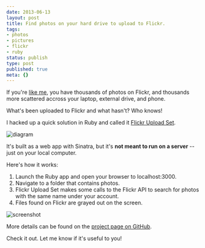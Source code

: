 ```yaml
---
date: 2013-06-13
layout: post
title: Find photos on your hard drive to upload to Flickr.
tags:
- photos
- pictures
- flickr
- ruby
status: publish
type: post
published: true
meta: {}
---
```


If you're [like me](http://www.flickr.com/photos/timothymorgan/), you have thousands of photos on Flickr, and thousands more scattered accross your laptop, external drive, and phone.

What's been uploaded to Flickr and what hasn't? Who knows!

I hacked up a quick solution in Ruby and called it [Flickr Upload Set](https://github.com/seven1m/flickr-upload-set).

![diagram](https://raw.github.com/seven1m/flickr-upload-set/master/public/set.png "Flickr's logo looks like a Venn diagram.")

It's built as a web app with Sinatra, but it's **not meant to run on a server** -- just on your local computer.

Here's how it works:

1. Launch the Ruby app and open your browser to localhost:3000.
2. Navigate to a folder that contains photos.
3. Flickr Upload Set makes some calls to the Flickr API to search for photos with the same name under your account.
4. Files found on Flickr are grayed out on the screen.

![screenshot](https://raw.github.com/seven1m/flickr-upload-set/master/public/screenshot.png "Photos that are grayed out already exist on Flickr (probably).")

More details can be found on the [project page on GitHub](https://github.com/seven1m/flickr-upload-set).

Check it out. Let me know if it's useful to you!
